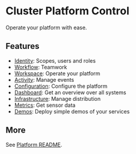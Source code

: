 # Cluster Platform Control

Operate your platform with ease.

## Features

- [Identity](../identity/README.md): Scopes, users and roles
- [Workflow](../workflow/README.md): Teamwork
- [Workspace](../workspace/README.md): Operate your platform
- [Activity](../activity/README.md): Manage events
- [Configuration](../configuration/README.md): Configure the platform
- [Dashboard](../dashboard/README.md): Get an overview over all systems
- [Infrastructure](../infrastructure/README.md): Manage distribution
- [Metrics](../metrics/README.md): Get sensor data
- [Demos](../demos/README.md): Deploy simple demos of your services

## More

See [Platform README](../../README.md).
